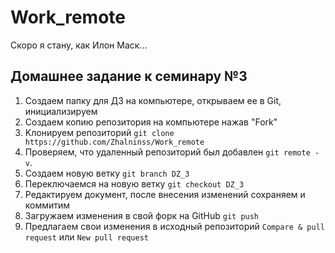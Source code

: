 # Work_remote
Скоро я стану, как Илон Маск...

## Домашнее задание к семинару №3

1. Создаем папку для ДЗ на компьютере, открываем ее в Git, инициализируем
2. Создаем копию репозитория на компьютере нажав "Fork"
3. Kлонируем репозиторий `git clone https://github.com/Zhalninss/Work_remote`
4. Проверяем, что удаленный репозиторий был добавлен `git remote -v`.
5. Создаем новую ветку `git branch DZ_3`
6. Переключаемся на новую ветку `git checkout DZ_3`
7. Редактируем документ, после внесения изменений сохраняем и коммитим
8. Загружаем изменения в свой форк на GitHub  `git push`
9. Предлагаем свои изменения в исходный репозиторий `Compare & pull request` или `New pull request`